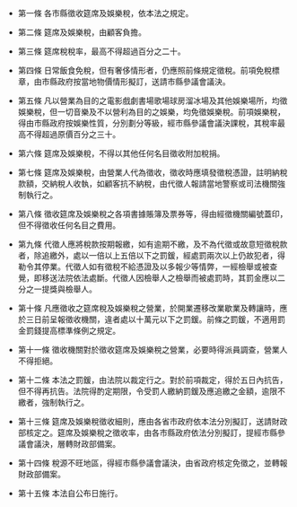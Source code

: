 * 第一條 各市縣徵收筵席及娛樂稅，依本法之規定。

* 第二條 筵席及娛樂稅，由顧客負擔。

* 第三條 筵席稅稅率，最高不得超過百分之二十。

* 第四條 日常飯食免稅，但有奢侈情形者，仍應照前條規定徵稅。前項免稅標章，由市縣政府按當地物價情形擬訂，送請市縣參議會議決。

* 第五條 凡以營業為目的之電影戲劇書場歌場球房溜冰場及其他娛樂場所，均徵娛樂稅，但一切音樂及不以營利為目的之娛樂，均免徵娛樂稅。前項娛樂稅，得由市縣政府按娛樂性質，分別劃分等級，經市縣參議會議決課稅，其稅率最高不得超過原價百分之三十。

* 第六條 筵席及娛樂稅，不得以其他任何名目徵收附加稅捐。

* 第七條 筵席及娛樂稅，由營業人代為徵收，徵收時應填發徵稅憑證，註明納稅款額，交納稅人收執，如顧客抗不納稅，由代徵人報請當地警察或司法機關強制執行之。

* 第八條 徵收筵席及娛樂稅之各項書據賬簿及票券等，得由經徵機關編號蓋印，但不得徵收任何名目之費用。

* 第九條 代徵人應將稅款按期報繳，如有逾期不繳，及不為代徵或故意短徵稅款者，除追繳外，處以一倍以上五倍以下之罰鍰，經處罰兩次以上仍故犯者，得勒令其停業。代徵人如有徵稅不給憑證及以多報少等情弊，一經檢舉或被查覺，即移送法院依法處斷。代徵人因檢舉人之檢舉而被處罰時，其罰金應以二分之一提獎與檢舉人。

* 第十條 凡應徵收之筵席稅及娛樂稅之營業，於開業遷移改業歇業及轉讓時，應於三日前呈報徵收機關，違者處以十萬元以下之罰鍰。前條之罰鍰，不適用罰金罰錢提高標準條例之規定。

* 第十一條 徵收機關對於徵收筵席及娛樂稅之營業，必要時得派員調查，營業人不得拒絕。

* 第十二條 本法之罰鍰，由法院以裁定行之。對於前項裁定，得於五日內抗告，但不得再抗告。法院得酌定期限，令受罰人繳納罰鍰及應追繳之金額，逾限不繳者，強制執行之。

* 第十三條 筵席及娛樂稅徵收細則，應由各省市政府依本法分別擬訂，送請財政部核定之。筵席及娛樂稅之徵收率，由各市縣政府依法分別擬訂，提經市縣參議會議決，層轉財政部備案。

* 第十四條 稅源不旺地區，得經市縣參議會議決，由省政府核定免徵之，並轉報財政部備案。

* 第十五條 本法自公布日施行。

